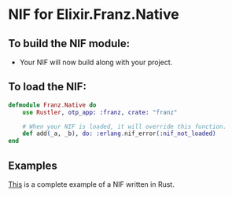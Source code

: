 # NIF for Elixir.Franz.Native

## To build the NIF module:

- Your NIF will now build along with your project.

## To load the NIF:

```elixir
defmodule Franz.Native do
    use Rustler, otp_app: :franz, crate: "franz"

    # When your NIF is loaded, it will override this function.
    def add(_a, _b), do: :erlang.nif_error(:nif_not_loaded)
end
```

## Examples

[This](https://github.com/hansihe/NifIo) is a complete example of a NIF written in Rust.
